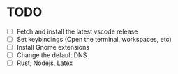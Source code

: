 # TODO

- [ ] Fetch and install the latest vscode release
- [ ] Set keybindings (Open the terminal, workspaces, etc)
- [ ] Install Gnome extensions
- [ ] Change the default DNS
- [ ] Rust, Nodejs, Latex
